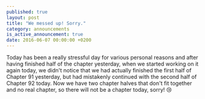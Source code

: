 ```yaml
---
published: true
layout: post
title: "We messed up! Sorry."
category: announcements
is_active_announcement: true
date: 2016-06-07 00:00:00 +0200
---
```

Today has been a really stressful day for various personal reasons and after having finished half of the chapter yesterday, when we started working on it again today, we didn't notice that we had actually finished the first half of Chapter 91 yesterday, but had mistakenly continued with the second half of Chapter 92 today. Now we have two chapter halves that don't fit together and no real chapter, so there will not be a chapter today, sorry! 😢
